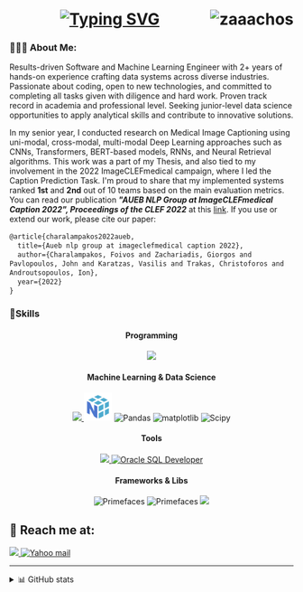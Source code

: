 
<h1 align="center">
    <a href="https://git.io/typing-svg"><img src="https://readme-typing-svg.herokuapp.com?font=Fira+Code&duration=3000&pause=1000&color=F79A80&background=7EFF2500&center=true&vCenter=true&random=false&width=435&lines=Hi+there!;I'm+Giorgos+Zachariadis.;A+passionate+SW+and+ML+Engineer+🤗;Welcome+to+my+Github+profile+🖐" alt="Typing SVG" /></a>
  <img align="right" src="https://komarev.com/ghpvc/?username=zaaachos" alt="zaaachos" />
</h1>

<h3 align="left">👨🏻‍💻 About Me:</h3>

Results-driven Software and Machine Learning Engineer with 2+ years of hands-on experience crafting data systems across diverse industries. Passionate about coding, open to new technologies, and committed to completing all tasks given with diligence and hard work. Proven track record in academia and professional level. Seeking junior-level data science opportunities to apply analytical skills and contribute to innovative solutions.

In my senior year, I conducted research on Medical Image Captioning using uni-modal, cross-modal, multi-modal Deep Learning approaches such as CNNs, Transformers, BERT-based models, RNNs, and Neural Retrieval algorithms. This work was a part of my Thesis, and also tied to my involvement in the 2022 ImageCLEFmedical campaign, where I led the Caption Prediction Task. I'm proud to share that my implemented systems ranked **1st** and **2nd** out of 10 teams based on the main evaluation metrics. You can read our publication ***"AUEB NLP Group at ImageCLEFmedical Caption 2022", Proceedings of the CLEF 2022*** at this [link](https://ceur-ws.org/Vol-3180/paper-101.pdf). If you use or extend our work, please cite our paper:
```
@article{charalampakos2022aueb,
  title={Aueb nlp group at imageclefmedical caption 2022},
  author={Charalampakos, Foivos and Zachariadis, Giorgos and Pavlopoulos, John and Karatzas, Vasilis and Trakas, Christoforos and Androutsopoulos, Ion},
  year={2022}
}
```

<h3>🚀Skills</h3>

<div align="center">
  <h4 align="center"> Programming </h4>
  <a href="https://skillicons.dev">
       <img src="https://skillicons.dev/icons?i=python,java,html,kotlin,r,css,cpp,js,latex" />
    </a>

  <h4 align="center"> Machine Learning & Data Science </h4>
    <a href="https://skillicons.dev">
       <img src="https://skillicons.dev/icons?i=tensorflow,pytorch,sklearn,opencv,anaconda"/>
    </a>
    <img alt="NumPy" width="50" src="https://github.com/valohai/ml-logos/blob/master/numpy.svg" />
    <img alt="Pandas" width="50" src="https://github.com/valohai/ml-logos/blob/master/pandas.svg" />
    <img alt="matplotlib" width="50" src="https://github.com/valohai/ml-logos/blob/master/matplotlib.svg" />
    <img alt="Scipy" width="50" src="https://github.com/valohai/ml-logos/blob/master/scipy.svg" />

  <h4 align="center"> Tools </h4>
  <a href="https://skillicons.dev">
       <img src="https://skillicons.dev/icons?i=git,github,gitlab,androidstudio,mysql,postgresql,mongodb,docker,wordpress,heroku"/>
      <img alt="Oracle SQL Developer" width="50" src="https://github.com/zaaachos/zaaachos/assets/47610789/3a91d14e-9804-46b3-bcbe-0b0d8489d1ed" />
    </a>

   <h4 align="center"> Frameworks & Libs </h4>
   <img alt="Primefaces" width="50" src="https://www.primefaces.org/presskit/primeng-logo.png" />
   <img alt="Primefaces" width="50" src="https://pbs.twimg.com/profile_images/705941104/rptlab_400x400.png" />
  <a href="https://skillicons.dev">
       <img src="https://skillicons.dev/icons?i=spring,flask,django,selenium"/>
    </a>
  
</div>




<!-- <img src="https://cr-ss-service.azurewebsites.net/api/ScreenShot?widget=summary&username=zaaachos"/> -->

<h2 align="left">📩 Reach me at:</h2>
<a href="https://www.linkedin.com/in/gzachariadis">
       <img src="https://skillicons.dev/icons?i=linkedin"/>
</a>
<a href="mailto:zachariadisg@yahoo.com">
<img alt="Yahoo mail" width="50" src="https://www.freeiconspng.com/thumbs/yahoo-icon/yahoo-mail-icon-30.png" />
</a>

------------

<details>
  <summary>📊 GitHub stats </summary>
  
  
  
  ![zaaachos' GitHub stats](https://github-readme-stats.vercel.app/api?username=zaaachos&show_icons=true&theme=tokyonight)
  
  [![Top Langs](https://github-readme-stats.vercel.app/api/top-langs/?username=zaaachos)](https://github.com/zaaachos/github-readme-stats)

</details>








